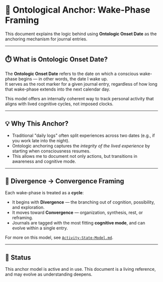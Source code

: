 # 📍 Ontological Anchor: Wake-Phase Framing

This document explains the logic behind using **Ontologic Onset Date** as the anchoring mechanism for journal entries.

---

## ⏱️ What is Ontologic Onset Date?

The **Ontologic Onset Date** refers to the date on which a conscious wake-phase begins — in other words, the date I wake up.  
It serves as the root marker for a given journal entry, regardless of how long that wake-phase extends into the next calendar day.

This model offers an internally coherent way to track personal activity that aligns with lived cognitive cycles, not imposed clocks.

---

## 💡 Why This Anchor?

- Traditional "daily logs" often split experiences across two dates (e.g., if you work late into the night).
- Ontologic anchoring captures the *integrity of the lived experience* by starting when consciousness resumes.
- This allows me to document not only actions, but transitions in awareness and cognitive mode.

---

## 🔁 Divergence → Convergence Framing

Each wake-phase is treated as a **cycle**:
- It begins with **Divergence** — the branching out of cognition, possibility, and exploration.
- It moves toward **Convergence** — organization, synthesis, rest, or reframing.
- Journals are tagged with the most fitting **cognitive mode**, and can evolve within a single entry.

For more on this model, see [`Activity-State-Model.md`](Activity-State-Model.md).

---

## 🧪 Status

This anchor model is active and in use. This document is a living reference, and may evolve as understanding deepens.
